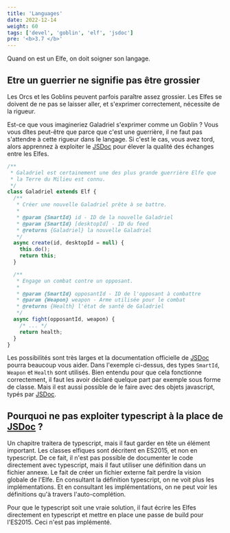 ```yaml
---
title: 'Languages'
date: 2022-12-14
weight: 60
tags: ['devel', 'goblin', 'elf', 'jsdoc']
pre: '<b>3.7 </b>'
---
```


Quand on est un Elfe, on doit soigner son langage.

## Etre un guerrier ne signifie pas être grossier

Les Orcs et les Goblins peuvent parfois paraître assez grossier. Les Elfes se
doivent de ne pas se laisser aller, et s'exprimer correctement, nécessite de la
rigueur.

Est-ce que vous imagineriez Galadriel s'exprimer comme un Goblin ? Vous vous
dîtes peut-être que parce que c'est une guerrière, il ne faut pas s'attendre à
cette rigueur dans le langage. Si c'est le cas, vous avez tord, alors apprennez
à exploiter le [JSDoc][1] pour élever la qualité des échanges entre les Elfes.

```js
/**
 * Galadriel est certainement une des plus grande guerrière Elfe que
 * la Terre du Milieu est connu.
 */
class Galadriel extends Elf {
  /**
   * Créer une nouvelle Galadriel prête à se battre.
   *
   * @param {SmartId} id - ID de la nouvelle Galadriel
   * @param {SmartId} [desktopId] - ID du feed
   * @returns {Galadriel} la nouvelle Galadriel
   */
  async create(id, desktopId = null) {
    this.do();
    return this;
  }

  /**
   * Engage un combat contre un opposant.
   *
   * @param {SmartId} opposantId - ID de l'opposant à combattre
   * @param {Weapon} weapon - Arme utilisée pour le combat
   * @returns {Health} l'état de santé de Galadriel
   */
  async fight(opposantId, weapon) {
    /* ... */
    return health;
  }
}
```

Les possibilités sont très larges et la documentation officielle de [JSDoc][1]
pourra beaucoup vous aider. Dans l'exemple ci-dessus, des types `SmartId`,
`Weapon` et `Health` sont utilisés. Bien entendu pour que cela fonctionne
correctement, il faut les avoir déclaré quelque part par exemple sous forme de
classe. Mais il est aussi possible de le faire avec des objets javascript, typés
par [JSDoc][1].

## Pourquoi ne pas exploiter typescript à la place de [JSDoc][1] ?

Un chapitre traitera de typescript, mais il faut garder en tête un élément
important. Les classes elfiques sont décritent en ES2015, et non en typescript.
De ce fait, il n'est pas possible de documenter le code directement avec
typescript, mais il faut utiliser une définition dans un fichier annexe. Le fait
de créer un fichier externe fait perdre la vision globale de l'Elfe. En
consultant la définition typescript, on ne voit plus les implémentations. Et en
consultant les implémentations, on ne peut voir les définitions qu'à travers
l'auto-complétion.

Pour que le typescript soit une vraie solution, il faut écrire les Elfes
directement en typescript et mettre en place une passe de build pour l'ES2015.
Ceci n'est pas implémenté.

[1]: https://jsdoc.app/
